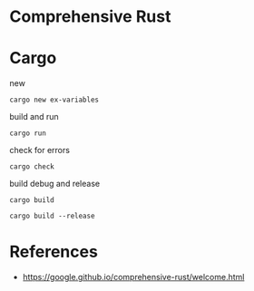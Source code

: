 # Comprehensive Rust

# Cargo

new

```shell
cargo new ex-variables
```

build and run

```shell
cargo run
```

check for errors

```shell
cargo check
```

build debug and release

```shell
cargo build

cargo build --release
```

# References

- https://google.github.io/comprehensive-rust/welcome.html
